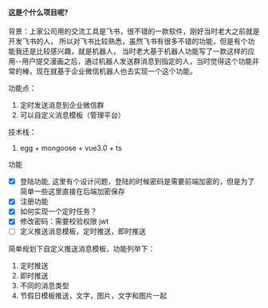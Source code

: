 #### 这是个什么项目呢?

背景：上家公司用的交流工具是飞书，很不错的一款软件，刚好当时老大之前就是开发飞书的人，
所以对飞书比较熟悉，虽然飞书有很多不错的功能，但是有个功能我还是比较感兴趣，就是机器人，
当时老大基于机器人功能写了一款这样的应用--用户提交漫画之后，通过机器人发送群消息到指定的人，当时觉得这个功能非常的棒，现在就基于企业微信机器人也去实现一个这个功能。

功能点：

1. 定时发送消息到企业微信群
2. 可以自定义消息模板（管理平台）

技术栈：

1. egg + mongoose + vue3.0 + ts

功能

- [x] 登陆功能, 这里有个设计问题，登陆的时候密码是需要前端加密的，但是为了简单一些这里直接在后端加密保存
- [x] 注册功能
- [x] 如何实现一个定时任务？
- [x] 修改密码：需要校验权限 jwt
- [ ] 定义推送消息模板，定时推送，即时推送

简单规划下自定义推送消息模板，功能列举下：

1. 定时推送
2. 即时推送
3. 不同的消息类型
4. 节假日模板推送，文字，图片，文字和图片一起
